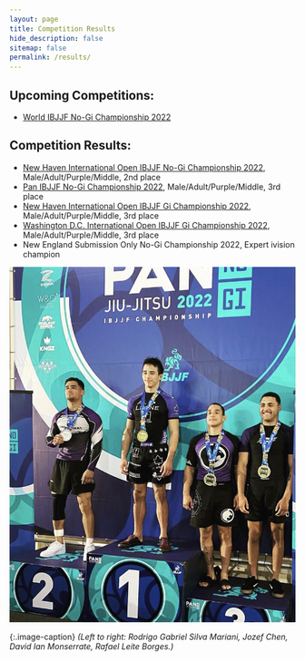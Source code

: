 ```yaml
---
layout: page
title: Competition Results
hide_description: false
sitemap: false
permalink: /results/
---
```


## Upcoming Competitions:
* [World IBJJF No-Gi Championship 2022](https://ibjjf.com/events/world-ibjjf-jiu-jitsu-no-gi-championship-2022)

## Competition Results:
* [New Haven International Open IBJJF No-Gi Championship 2022]([https://ibjjf.com/events/new-haven-fall-international-open-ibjjf-jiu-jitsu-no-gi-championship-2022](https://www.ibjjfdb.com/ChampionshipResults/2035/PublicResults?lang=en-US)), Male/Adult/Purple/Middle, 2nd place
* [Pan IBJJF No-Gi Championship 2022](https://www.ibjjfdb.com/ChampionshipResults/1926/PublicResults?lang=en-US), Male/Adult/Purple/Middle, 3rd place
* [New Haven International Open IBJJF Gi Championship 2022](https://www.ibjjfdb.com/ChampionshipResults/1967/PublicResults), Male/Adult/Purple/Middle, 3rd place
* [Washington D.C. International Open IBJJF Gi Championship 2022](https://www.ibjjfdb.com/ChampionshipResults/1936/PublicResults), Male/Adult/Purple/Middle, 3rd place
* New England Submission Only No-Gi Championship 2022, Expert ivision champion

![Pans](/assets/img/Pans.jpg)

{:.image-caption}
*(Left to right: Rodrigo Gabriel Silva Mariani, Jozef Chen, David Ian Monserrate, Rafael Leite Borges.)*
